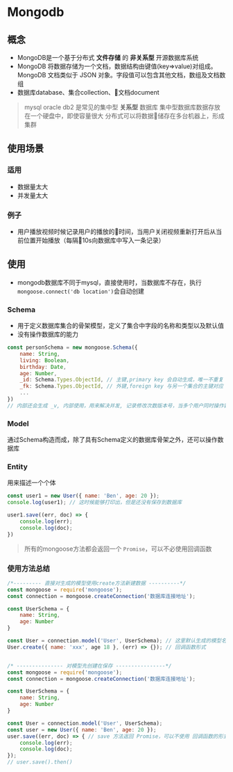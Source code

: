 # Mongodb

## 概念
- MongoDB是一个基于分布式 **文件存储** 的 **非关系型** 开源数据库系统
- MongoDB 将数据存储为一个文档，数据结构由键值(key=>value)对组成。MongoDB 文档类似于 JSON 对象。字段值可以包含其他文档，数组及文档数组
- 数据库database、集合collection、文档document

> mysql oracle db2 是常见的集中型 **关系型** 数据库
> 集中型数据库数据存放在一个硬盘中，即使容量很大
> 分布式可以将数据储存在多台机器上，形成集群 

## 使用场景
### 适用
- 数据量太大
- 并发量太大

### 例子
- 用户播放视频时候记录用户的播放的时间，当用户关闭视频重新打开后从当前位置开始播放（每隔10s向数据库中写入一条记录）

## 使用
- mongodb数据库不同于mysql，直接使用时，当数据库不存在，执行`mongoose.connect('db location')`会自动创建

### Schema
- 用于定义数据库集合的骨架模型，定义了集合中字段的名称和类型以及默认值
- 没有操作数据库的能力

```js
const personSchema = new mongoose.Schema({
    name: String,
    living: Boolean,
    birthday: Date,
    age: Number,
    _id: Schema.Types.ObjectId, // 主键,primary key 会自动生成，唯一不重复
    _fk: Schema.Types.ObjectId, // 外键,foreign key 与另一个集合的主键对应
    ...
})
// 内部还会生成 _v, 内部使用，用来解决并发, 记录修改次数版本号，当多个用户同时操作数据库的时候，如果查询与写入的操作对应的版本号不一致，则写入会失败
```

### Model
通过Schema构造而成，除了具有Schema定义的数据库骨架之外，还可以操作数据库

### Entity
用来描述一个个体
```js
const user1 = new User({ name: 'Ben', age: 20 });
console.log(user1); // 这时候能够打印出，但是还没有保存到数据库

user1.save((err, doc) => {
    console.log(err);
    console.log(doc);
})
```

> 所有的mongoose方法都会返回一个 `Promise`，可以不必使用回调函数

### 使用方法总结
```js
/*--------- 直接对生成的模型使用create方法新建数据 ----------*/
const mongoose = require('mongoose');
const connection = mongoose.createConnection('数据库连接地址');

const UserSchema = {
    name: String,
    age: Number
}

const User = connection.model('User', UserSchema); // 这里默认生成的模型名字 users
User.create({ name: 'xxx', age 18 }, (err) => {}); // 回调函数形式


/* --------------- 对模型先创建在保存 ----------------*/
const mongoose = require('mongoose');
const connection = mongoose.createConnection('数据库连接地址');

const UserSchema = {
    name: String,
    age: Number
}

const User = connection.model('User', UserSchema);
const user = new User({ name: 'Ben', age: 20 });
user.save((err, doc) => { // save 方法返回 Promise，可以不使用 回调函数的形式
    console.log(err);
    console.log(doc);
});
// user.save().then()
```